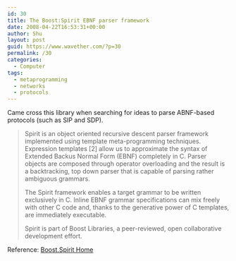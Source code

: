 ```yaml
---
id: 30
title: The Boost:Spirit EBNF parser framework
date: 2008-04-22T16:53:31+00:00
author: Shu
layout: post
guid: https://www.wavether.com/?p=30
permalink: /30
categories:
  - Computer
tags:
  - metaprogramming
  - networks
  - protocols
---
```

Came cross this library when searching for ideas to parse ABNF-based protocols (such as SIP and SDP).

> Spirit is an object oriented recursive descent parser framework implemented using template meta-programming techniques. Expression templates [2] allow us to approximate the syntax of Extended Backus Normal Form (EBNF) completely in C. Parser objects are composed through operator overloading and the result is a backtracking, top down parser that is capable of parsing rather ambiguous grammars.
> 
> The Spirit framework enables a target grammar to be written exclusively in C. Inline EBNF grammar specifications can mix freely with other C code and, thanks to the generative power of C templates, are immediately executable.
> 
> Spirit is part of Boost Libraries, a peer-reviewed, open collaborative development effort.

Reference: [Boost.Spirit Home](http://spirit.sourceforge.net/)
